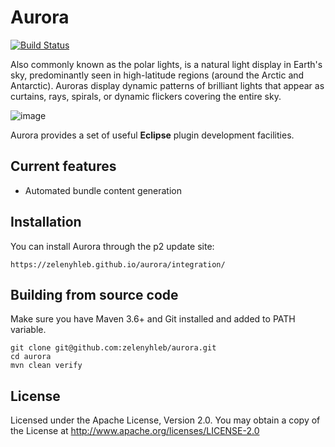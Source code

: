 # Aurora
[![Build Status](https://github.com/zelenyhleb/aurora/actions/workflows/ci.yml/badge.svg)](https://github.com/zelenyhleb/aurora/actions)

Also commonly known as the polar lights, is a natural light display in Earth's sky, predominantly seen in high-latitude regions (around the Arctic and Antarctic). Auroras display dynamic patterns of brilliant lights that appear as curtains, rays, spirals, or dynamic flickers covering the entire sky.

![image](https://user-images.githubusercontent.com/15957500/187897095-c07faff9-8e35-4d43-9ed6-6b86146e336c.png)

Aurora provides a set of useful **Eclipse** plugin development facilities.

## Current features

- Automated bundle content generation

## Installation

You can install Aurora through the p2 update site:

`https://zelenyhleb.github.io/aurora/integration/`

## Building from source code

Make sure you have Maven 3.6+ and Git installed and added to PATH variable.

```
git clone git@github.com:zelenyhleb/aurora.git
cd aurora
mvn clean verify
```

## License

Licensed under the Apache License, Version 2.0. You may obtain a copy of the License at http://www.apache.org/licenses/LICENSE-2.0
